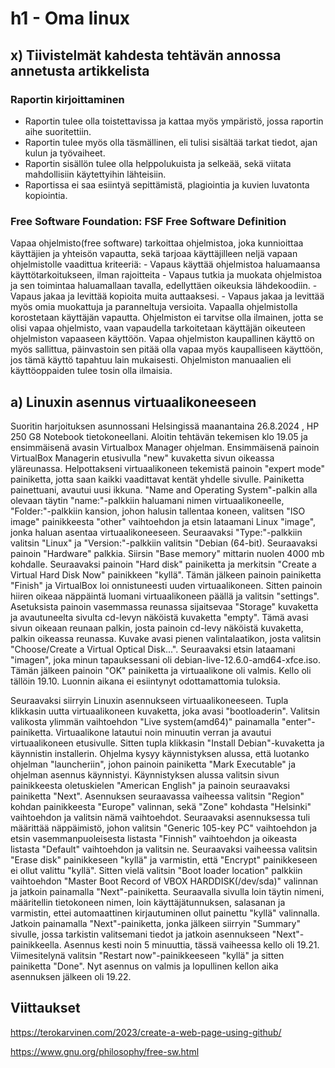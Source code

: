 # h1 - Oma linux

## x) Tiivistelmät kahdesta tehtävän annossa annetusta artikkelista

  ### Raportin kirjoittaminen
  - Raportin tulee olla toistettavissa ja kattaa myös ympäristö, jossa raportin aihe suoritettiin.
  - Raportin tulee myös olla täsmällinen, eli tulisi sisältää tarkat tiedot, ajan kulun ja työvaiheet.
  - Raportin sisällön tulee olla helppolukuista ja selkeää, sekä viitata mahdollisiin käytettyihin lähteisiin.
  - Raportissa ei saa esiintyä sepittämistä, plagiointia ja kuvien luvatonta kopiointia.

  ### Free Software Foundation: FSF Free Software Definition
  Vapaa ohjelmisto(free software) tarkoittaa ohjelmistoa, joka kunnioittaa käyttäjien ja yhteisön vapautta, sekä tarjoaa käyttäjilleen
  neljä vapaan ohjelmistolle vaadittua kriteeriä:
    - Vapaus käyttää ohjelmistoa haluamaansa käyttötarkoitukseen, ilman rajoitteita
    - Vapaus tutkia ja muokata ohjelmistoa ja sen toimintaa haluamallaan tavalla, edellyttäen oikeuksia lähdekoodiin.
    - Vapaus jakaa ja levittää kopioita muita auttaaksesi.
    - Vapaus jakaa ja levittää myös omia muokattuja ja paranneltuja versioita.
  Vapaalla ohjelmistolla korostetaan käyttäjän vapautta. Ohjelmiston ei tarvitse olla ilmainen, jotta se olisi vapaa ohjelmisto, 
  vaan vapaudella tarkoitetaan käyttäjän oikeuteen ohjelmiston vapaaseen käyttöön. Vapaa ohjelmiston kaupallinen käyttö on myös 
  sallittua, päinvastoin sen pitää olla vapaa myös kaupalliseen käyttöön, jos tämä käyttö tapahtuu lain mukaisesti. 
  Ohjelmiston manuaalien eli käyttöoppaiden tulee tosin olla ilmaisia. 

## a) Linuxin asennus virtuaalikoneeseen

  Suoritin harjoituksen asunnossani Helsingissä maanantaina 26.8.2024 , HP 250 G8 Notebook tietokoneellani.
  Aloitin tehtävän tekemisen klo 19.05 ja ensimmäisenä avasin Virtualbox Manager ohjelman. Ensimmäisenä painoin VirtualBox Managerin etusivulla "new" kuvaketta sivun oikeassa yläreunassa. Helpottakseni
  virtuaalikoneen tekemistä painoin "expert mode" painiketta, jotta saan kaikki vaadittavat kentät yhdelle sivulle. Painiketta painettuani, avautui uusi ikkuna. 
  "Name and Operating System"-palkin alla olevaan täytin "name:"-palkkiin haluamani nimen virtuaalikoneelle, "Folder:"-palkkiin kansion, johon halusin tallentaa koneen, valitsen "ISO image" painikkeesta "other"
  vaihtoehdon ja etsin lataamani Linux "image", jonka haluan asentaa virtuaalikoneeseen. Seuraavaksi "Type:"-palkkiin valitsin "Linux" ja "Version:"-palkkiin valitsin "Debian (64-bit). Seuraavaksi painoin 
  "Hardware" palkkia. Siirsin "Base memory" mittarin nuolen 4000 mb kohdalle. Seuraavaksi painoin "Hard disk" painiketta ja merkitsin "Create a Virtual Hard Disk Now" painikkeen "kyllä". 
  Tämän jälkeen painoin painiketta "Finish" ja VirtualBox loi onnistuneesti uuden virtuaalikoneen. Sitten painoin hiiren oikeaa näppäintä luomani virtuaalikoneen päällä ja valitsin "settings".
  Asetuksista painoin vasemmassa reunassa sijaitsevaa "Storage" kuvaketta ja avautuneelta sivulta cd-levyn näköistä kuvaketta "empty". Tämä avasi sivun oikeaan reunaan palkin, josta painoin cd-levy näköistä kuvaketta,         palkin oikeassa reunassa. Kuvake avasi pienen valintalaatikon, josta valitsin "Choose/Create a Virtual Optical Disk...". Seuraavaksi etsin lataamani "imagen", joka minun tapauksessani oli debian-live-12.6.0-amd64-xfce.iso.
  Tämän jälkeen painoin "OK" painiketta ja virtuaalikone oli valmis. Kello oli tällöin 19.10. Luonnin aikana ei esiintynyt odottamattomia tuloksia.

  Seuraavaksi siirryin Linuxin asennukseen virtuaalikoneeseen. Tupla klikkasin uutta virtuaalikoneen kuvaketta, joka avasi "bootloaderin". Valitsin valikosta ylimmän vaihtoehdon "Live system(amd64)" painamalla "enter"-        painiketta. Virtuaalikone latautui noin minuutin verran ja avautui virtuaalikoneen etusivulle. Sitten tupla klikkasin "Install Debian"-kuvaketta ja käynnistin installerin. Ohjelma kysyy käynnistyksen alussa, että luotanko
  ohjelman "launcheriin", johon painoin painiketta "Mark Executable" ja ohjelman asennus käynnistyi. Käynnistyksen alussa valitsin sivun painikkeesta oletuskielen "American English" ja painoin seuraavaksi painiketta "Next".
  Asennuksen seuraavassa vaiheessa valitsin "Region" kohdan painikkeesta "Europe" valinnan, sekä "Zone" kohdasta "Helsinki" vaihtoehdon ja valitsin nämä vaihtoehdot. Seuraavaksi asennuksessa tuli määrittää näppäimistö,        johon valitsin "Generic 105-key PC" vaihtoehdon ja etsin vasemmanpuoleisesta listasta "Finnish" vaihtoehdon ja oikeasta listasta "Default" vaihtoehdon ja valitsin ne. Seuraavaksi vaiheessa valitsin "Erase disk"             painikkeseen "kyllä" ja varmistin, että "Encrypt" painikkeseen ei ollut valittu "kyllä". Sitten vielä valitsin "Boot loader location" palkkiin vaihtoehdon "Master Boot Record of VBOX HARDDISK(/dev/sda)" valinnan ja jatkoin
  painamalla "Next"-painiketta. Seuraavalla sivulla loin täytin nimeni, määritellin tietokoneen nimen, loin käyttäjätunnuksen, salasanan ja varmistin, ettei automaattinen kirjautuminen ollut painettu "kyllä" valinnalla.
  Jatkoin painamalla "Next"-painiketta, jonka jälkeen siirryin "Summary" sivulle, jossa tarkistin valitsemani tiedot ja jatkoin asennukseen "Next"-painikkeella. Asennus kesti noin 5 minuuttia, tässä vaiheessa kello oli        19.21. Viimesitelynä valitsin "Restart now"-painikkeeseen "kyllä" ja sitten painiketta "Done". Nyt asennus on valmis ja lopullinen kellon aika asennuksen jälkeen oli 19.22.
    
## Viittaukset
https://terokarvinen.com/2023/create-a-web-page-using-github/

https://www.gnu.org/philosophy/free-sw.html
